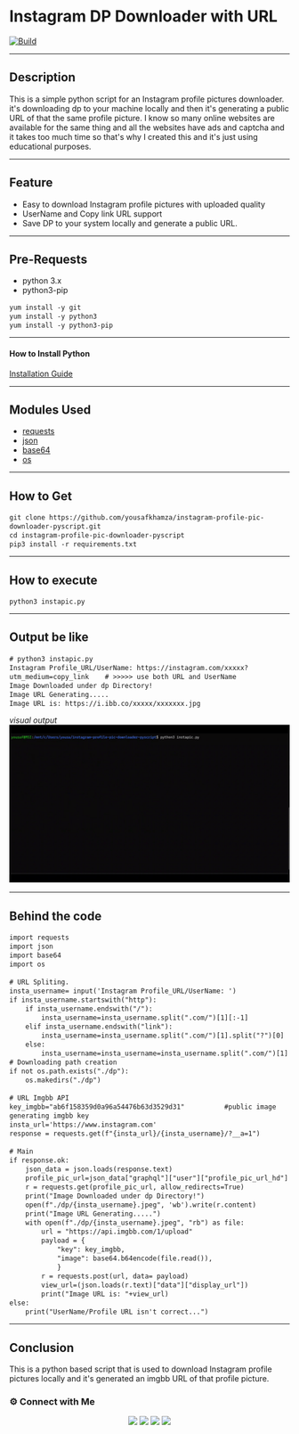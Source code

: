 # Instagram DP Downloader with URL
[![Build](https://travis-ci.org/joemccann/dillinger.svg?branch=master)](https://travis-ci.org/joemccann/dillinger)

---
## Description
This is a simple python script for an Instagram profile pictures downloader. it's downloading dp to your machine locally and then it's generating a public URL of that the same profile picture. I know so many online websites are available for the same thing and all the websites have ads and captcha and it takes too much time so that's why I created this and it's just using educational purposes. 

----
## Feature
- Easy to download Instagram profile pictures with uploaded quality
- UserName and Copy link URL support
- Save DP to your system locally and generate a public URL.

----
## Pre-Requests
- python 3.x
- python3-pip

```
yum install -y git
yum install -y python3
yum install -y python3-pip
```

----
#### How to Install Python
[Installation Guide](https://www.python.org/downloads/)

----
## Modules Used
- [requests](https://pypi.org/project/requests/)
- [json](https://docs.python.org/3/library/json.html)
- [base64](https://docs.python.org/3/library/base64.html)
- [os](https://docs.python.org/3/library/os.html)

---
## How to Get
```
git clone https://github.com/yousafkhamza/instagram-profile-pic-downloader-pyscript.git
cd instagram-profile-pic-downloader-pyscript
pip3 install -r requirements.txt
```

----
## How to execute
```
python3 instapic.py
```

----
## Output be like
```
# python3 instapic.py
Instagram Profile_URL/UserName: https://instagram.com/xxxxx?utm_medium=copy_link    # >>>>> use both URL and UserName
Image Downloaded under dp Directory!
Image URL Generating.....
Image URL is: https://i.ibb.co/xxxxx/xxxxxxx.jpg
```
_visual output_
![](dp/output.gif)

----
## Behind the code
````
import requests
import json
import base64
import os

# URL Spliting.
insta_username= input('Instagram Profile_URL/UserName: ')
if insta_username.startswith("http"):
    if insta_username.endswith("/"):
        insta_username=insta_username.split(".com/")[1][:-1]
    elif insta_username.endswith("link"):
        insta_username=insta_username.split(".com/")[1].split("?")[0]
    else:
        insta_username=insta_username=insta_username.split(".com/")[1]
# Downloading path creation
if not os.path.exists("./dp"):
    os.makedirs("./dp")

# URL Imgbb API
key_imgbb="ab6f158359d0a96a54476b63d3529d31"          #public image generating imgbb key
insta_url='https://www.instagram.com'
response = requests.get(f"{insta_url}/{insta_username}/?__a=1")

# Main 
if response.ok:
    json_data = json.loads(response.text)
    profile_pic_url=json_data["graphql"]["user"]["profile_pic_url_hd"]
    r = requests.get(profile_pic_url, allow_redirects=True)
    print("Image Downloaded under dp Directory!")
    open(f"./dp/{insta_username}.jpeg", 'wb').write(r.content)
    print("Image URL Generating.....")
    with open(f"./dp/{insta_username}.jpeg", "rb") as file:
        url = "https://api.imgbb.com/1/upload"
        payload = {
            "key": key_imgbb,
            "image": base64.b64encode(file.read()),
            }
        r = requests.post(url, data= payload)
        view_url=(json.loads(r.text)["data"]["display_url"])
        print("Image URL is: "+view_url)
else:
    print("UserName/Profile URL isn't correct...")
````

----
## Conclusion
This is a python based script that is used to download Instagram profile pictures locally and it's generated an imgbb URL of that profile picture. 

### ⚙️ Connect with Me 

<p align="center">
<a href="mailto:yousaf.k.hamza@gmail.com"><img src="https://img.shields.io/badge/Gmail-D14836?style=for-the-badge&logo=gmail&logoColor=white"/></a>
<a href="https://www.linkedin.com/in/yousafkhamza"><img src="https://img.shields.io/badge/LinkedIn-0077B5?style=for-the-badge&logo=linkedin&logoColor=white"/></a> 
<a href="https://www.instagram.com/yousafkhamza"><img src="https://img.shields.io/badge/Instagram-E4405F?style=for-the-badge&logo=instagram&logoColor=white"/></a>
<a href="https://wa.me/%2B917736720639?text=This%20message%20from%20GitHub."><img src="https://img.shields.io/badge/WhatsApp-25D366?style=for-the-badge&logo=whatsapp&logoColor=white"/></a><br />
